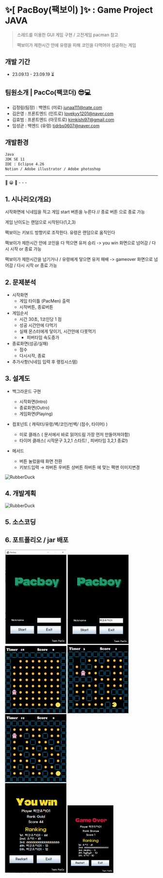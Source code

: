 # :sparkles:[ PacBoy(팩보이) ]:sparkles: : Game Project JAVA


> 스레드를 이용한 GUI 게임 구현 / 고전게임 pacman 참고
> 
> 팩보이가 제한시간 안에 유령을 피해 코인을 다먹어야 성공하는 게임

## 개발 기간
- 23.09.13 - 23.09.19 :hourglass_flowing_sand:
  
## 팀원소개 | PacCo(팩코더) :sunglasses::computer:
- 김정림(팀장) : 백엔드 (미로)  [junaa111@nate.com](junaa111@nate.com)
- 김은영 : 프론트엔드 (인트로) [lovekyy1201@naver.com](mailto:lovekyy1201@naver.com)
- 김효범 : 프론트엔드 (아웃트로) [kimkishi97@gmail.com](mailto:kimkishi97@gmail.com)
- 임성균 : 백엔드 (유령) [tjdrbs0607@naver.com](mailto:tjdrbs0607@naver.com)
  
##  개발환경 

    Java      
    JDK SE 11
    IDE : Eclipse 4.26
    Notion / Adobe illustrator / Adobe photoshop
***
:crystal_ball: :grinning: :ghost: - - -  
## 1. 시나리오(개요)

시작화면에 닉네임을 적고 게임 start 버튼을 누른다 // 종료 버튼 으로 종료 가능

게임 난이도는 랜덤으로 시작된다(1,2,3)

팩보이는 키보드 방향키로 조작한다. 유령은 랜덤으로 움직인다

팩보이가 제한시간 안에 코인을 다 먹으면 유저 승리 -> you win 화면으로 넘어감 / 다시 시작 or 종료 가능

팩보이가 제한시간을 넘기거나 / 유령에게 닿으면 유저 패배 -> gameover 화면으로 넘어감 / 다시 시작 or 종료 가능


## 2. 문제분석

- 시작화면
    - 게임 타이틀 (PacMen) 출력
    - 시작버튼, 종료버튼
- 게임순서
    - 시간 30초, 1코인당 1 점
    - 성공 시간안에 다먹기
    - 실패 몬스터에게 닿이기, 시간안에 다못먹기
    - + 피버타임 속도증가
- 종료화면(성공/실패)
    - 점수
    - 다시시작, 종료
- 추가사항(닉네임 입력 후 랭킹시스템)

## 3. 설계도

- 백그라운드 구현
    - 시작화면(Intro)
    - 종료화면(Outro)
    - 게임화면(Playing)
      
- 컴포넌트 ( 캐릭터/유령/벽/코인/빈벽/ (점수, 타이머) )
    - 미로 클래스 ( 문서에서 바로 읽어드림  가장 먼저 만들어져야함)
    - 타이머 클래스( 시작문구 3,2,1 스타트! , 피버타임 3,2,1 종료!)
      
- 메서드 
    - 버튼 눌렀을때 화면 전환
    - 키보드입력 → 좌버튼 우버튼 상버튼 하버튼 에 맞는 팩맨 이미지변경
  
<img src="/path/to/img.jpg" width="40%" height="30%" title="px(픽셀) 크기 설정" alt="RubberDuck"></img>

## 4. 개발계획

<img src="/path/to/img.jpg" width="40%" height="30%" title="px(픽셀) 크기 설정" alt="RubberDuck"></img>

## 5. 소스코딩
## 6. 포트폴리오 / jar 배포

<div>
  <img src="captureImg/01.png" width="40%" height="40%" title="px(픽셀) 크기 설정" alt="pacboyImg01"></img>
  <img src="captureImg/02.png" width="40%" height="40%" title="px(픽셀) 크기 설정" alt="pacboyImg02"></img>
</div>
<div>
  <img src="captureImg/03.png" width="40%" height="40%" title="px(픽셀) 크기 설정" alt="pacboyImg03"></img>
  <img src="captureImg/04.png" width="40%" height="40%" title="px(픽셀) 크기 설정" alt="pacboyImg04"></img>
  <img src="captureImg/05.png" width="40%" height="40%" title="px(픽셀) 크기 설정" alt="pacboyImg05"></img>
</div>
<div>
  <img src="captureImg/06.png" width="40%" height="40%" title="px(픽셀) 크기 설정" alt="pacboyImg06"></img>
  <img src="captureImg/07.png" width="30%" height="30%" title="px(픽셀) 크기 설정" alt="pacboyImg07"></img>
</div>

